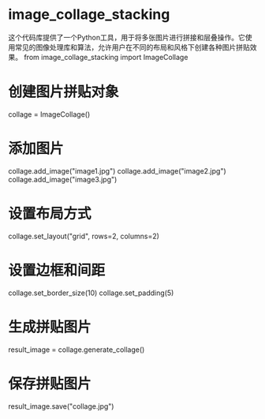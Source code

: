 # image_collage_stacking
这个代码库提供了一个Python工具，用于将多张图片进行拼接和层叠操作。它使用常见的图像处理库和算法，允许用户在不同的布局和风格下创建各种图片拼贴效果。
from image_collage_stacking import ImageCollage

# 创建图片拼贴对象
collage = ImageCollage()

# 添加图片
collage.add_image("image1.jpg")
collage.add_image("image2.jpg")
collage.add_image("image3.jpg")

# 设置布局方式
collage.set_layout("grid", rows=2, columns=2)

# 设置边框和间距
collage.set_border_size(10)
collage.set_padding(5)

# 生成拼贴图片
result_image = collage.generate_collage()

# 保存拼贴图片
result_image.save("collage.jpg")

